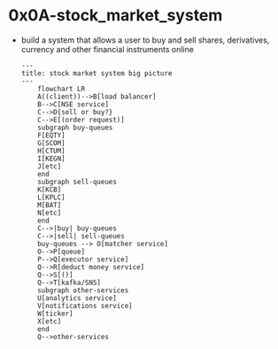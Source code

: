 # 0x0A-stock_market_system
* build a system that allows a user to buy and sell shares, derivatives, currency and other financial instruments online


    ```mermaid
    ---
    title: stock market system big picture
    ---
        flowchart LR
        A((client))-->B[load balancer]
        B-->C[NSE service]
        C-->D{sell or buy?}
        C-->E[(order request)]
        subgraph buy-queues
        F[EQTY]
        G[SCOM]
        H[CTUM]
        I[KEGN]
        J[etc]
        end
        subgraph sell-queues
        K[KCB]
        L[KPLC]
        M[BAT]
        N[etc]
        end
        C-->|buy| buy-queues
        C-->|sell| sell-queues
        buy-queues --> O[matcher service]
        O-->P[queue]
        P-->Q[executor service]
        Q-->R[deduct money service]
        Q-->S[()]
        Q-->T[kafka/SNS]
        subgraph other-services
        U[analytics service]
        V[notifications service]
        W[ticker]
        X[etc]
        end
        Q-->other-services
    ```
